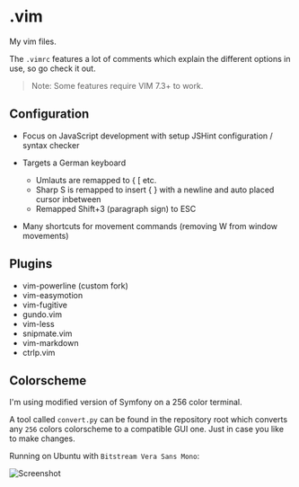 # .vim

My vim files.

The `.vimrc` features a lot of comments which explain the different options in use, 
so go check it out.

> Note: Some features require VIM 7.3+ to work.


## Configuration

- Focus on JavaScript development with setup JSHint configuration / syntax checker
- Targets a German keyboard 

    - Umlauts are remapped to { \[ etc.
    - Sharp S is remapped to insert { } with a newline and auto placed cursor inbetween
    - Remapped Shift+3 (paragraph sign) to ESC

- Many shortcuts for movement commands (removing W from window movements)


## Plugins

- vim-powerline (custom fork)
- vim-easymotion
- vim-fugitive
- gundo.vim
- vim-less
- snipmate.vim
- vim-markdown
- ctrlp.vim


## Colorscheme

I'm using modified version of Symfony on a 256 color terminal. 

A tool called `convert.py` can be found in the repository root which converts 
any `256` colors colorscheme to a compatible GUI one. Just in case you like to 
make changes.

Running on Ubuntu with `Bitstream Vera Sans Mono`:

![Screenshot](https://raw.github.com/BonsaiDen/.vim/master/screen.png)

